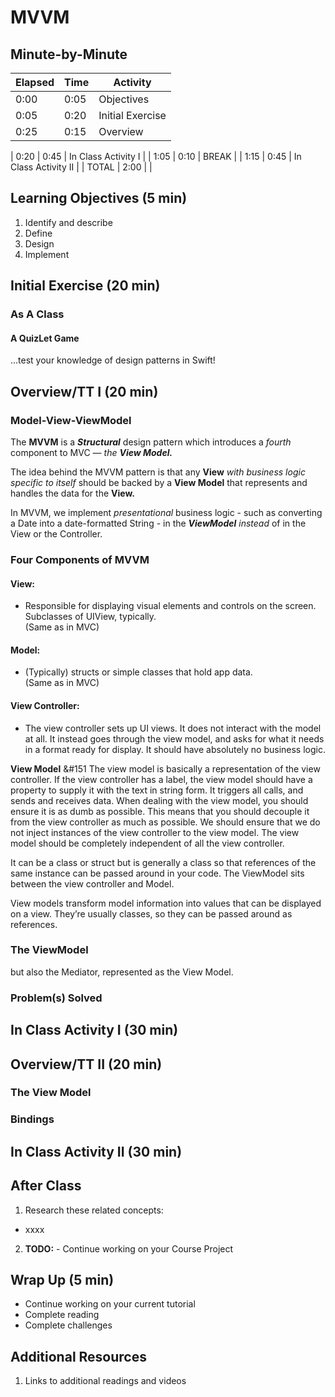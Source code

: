 # MVVM

<!-- INSTRUCTOR NOTES:
1) For the QuizLet Game in the Initial Exercise:
- the URL is https://quizlet.com/_6hmrxi

2) For Activity 1:
- xxxx
3) for Activity 2:
- xxx
-->

## Minute-by-Minute

| **Elapsed** | **Time**  | **Activity**              |
| ----------- | --------- | ------------------------- |
| 0:00        | 0:05      | Objectives                |
| 0:05        | 0:20      | Initial Exercise          |
| 0:25        | 0:15      | Overview                  |

| 0:20        | 0:45      | In Class Activity I       |
| 1:05        | 0:10      | BREAK                     |
| 1:15        | 0:45      | In Class Activity II      |
| TOTAL       | 2:00      |                           |


## Learning Objectives (5 min)

1. Identify and describe
1. Define
1. Design
1. Implement

## Initial Exercise (20 min)

### As A Class

#### A QuizLet Game

...test your knowledge of design patterns in Swift!


## Overview/TT I (20 min)


### Model-View-ViewModel

The **MVVM** is a __*Structural*__ design pattern which introduces a *fourth* component to MVC — *the* __*View Model.*__

The idea behind the MVVM pattern is that any **View** *with business logic specific to itself* should be backed by a **View Model** that represents and handles the data for the **View.**

In MVVM, we implement *presentational* business logic - such as converting a Date into a date-formatted String - in the __*ViewModel*__ *instead* of in the View or the Controller.

<!-- TODO: Insert: example code (cell?) and/or diagram here? -->


### Four Components of MVVM

#### View:
- Responsible for displaying visual elements and controls on the screen. Subclasses of UIView, typically. </br>
(Same as in MVC)

#### Model:
- (Typically) structs or simple classes that hold app data. </br>
(Same as in MVC)


#### View Controller:
- The view controller sets up UI views. It does not interact with the model at all. It instead goes through the view model, and asks for what it needs in a format ready for display. It should have absolutely no business logic.


**View Model** &#151 The view model is basically a representation of the view controller. If the view controller has a label, the view model should have a property to supply it with the text in string form. It triggers all calls, and sends and receives data. When dealing with the view model, you should ensure it is as dumb as possible. This means that you should decouple it from the view controller as much as possible. We should ensure that we do not inject instances of the view controller to the view model. The view model should be completely independent of all the view controller.


It can be a class or struct but is generally a class so that references of the same instance can be passed around in your code. The ViewModel sits between the view controller and Model.

View models transform model information into values that can be displayed on a view. They’re usually classes, so they can be passed around as references.

### The ViewModel

but also the Mediator, represented as the View Model.



### Problem(s) Solved





## In Class Activity I (30 min)



## Overview/TT II (20 min)


### The View Model



### Bindings



## In Class Activity II (30 min)



## After Class

1. Research these related concepts:

- xxxx

<!-- Binding and MVVM in ios -->


2. **TODO:** - Continue working on your Course Project

## Wrap Up (5 min)

- Continue working on your current tutorial
- Complete reading
- Complete challenges

## Additional Resources

1. Links to additional readings and videos

